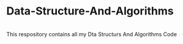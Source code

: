 # Data-Structure-And-Algorithms
<br>
This respository contains all my Dta Structurs And Algorithms Code
